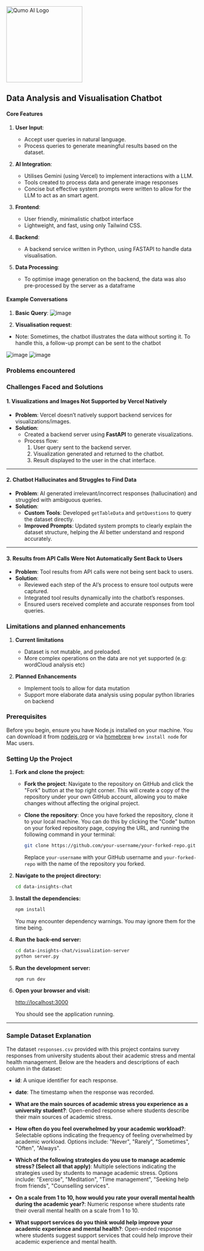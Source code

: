 <img src="https://qumo.ai/logo-black.svg" alt="Qumo AI Logo" width="200"/>

## Data Analysis and Visualisation Chatbot

#### **Core Features**

1. **User Input**:

   - Accept user queries in natural language.
   - Process queries to generate meaningful results based on the dataset.

2. **AI Integration**:

   - Utilises Gemini (using Vercel) to implement interactions with a LLM.
   - Tools created to process data and generate image responses
   - Concise but effective system prompts were written to allow for the LLM to act as an smart agent.

3. **Frontend**:
   
   - User friendly, minimalistic chatbot interface
   - Lightweight, and fast, using only Tailwind CSS.

4. **Backend**:

   - A backend service written in Python, using FASTAPI to handle data visualisation.

5. **Data Processing**:
   - To optimise image generation on the backend, the data was also pre-processed by the server as a dataframe

#### **Example Conversations**

1. **Basic Query**:
![image](/public/assets/Basic_query_1.png)

2. **Visualisation request**:
- Note: Sometimes, the chatbot illustrates the data without sorting it. To handle this, a follow-up prompt can be sent to the chatbot

![image](public/assets/Visualisation_1.png)
![image](public/assets/Visualisation_2.png)

### Problems encountered
### **Challenges Faced and Solutions**

#### **1. Visualizations and Images Not Supported by Vercel Natively**
- **Problem**: Vercel doesn’t natively support backend services for visualizations/images.
- **Solution**: 
  - Created a backend server using **FastAPI** to generate visualizations.
  - Process flow:
    1. User query sent to the backend server.
    2. Visualization generated and returned to the chatbot.
    3. Result displayed to the user in the chat interface.

---

#### **2. Chatbot Hallucinates and Struggles to Find Data**
- **Problem**: AI generated irrelevant/incorrect responses (hallucination) and struggled with ambiguous queries.
- **Solution**: 
  - **Custom Tools**: Developed `getTableData` and `getQuestions` to query the dataset directly.
  - **Improved Prompts**: Updated system prompts to clearly explain the dataset structure, helping the AI better understand and respond accurately.

---

#### **3. Results from API Calls Were Not Automatically Sent Back to Users**
- **Problem**: Tool results from API calls were not being sent back to users.
- **Solution**: 
  - Reviewed each step of the AI’s process to ensure tool outputs were captured.
  - Integrated tool results dynamically into the chatbot’s responses.
  - Ensured users received complete and accurate responses from tool queries.


### Limitations and planned enhancements
1. **Current limitations**
   - Dataset is not mutable, and preloaded. 
   - More complex operations on the data are not yet supported (e.g: wordCloud analysis etc)

2. **Planned Enhancements**
   - Implement tools to allow for data mutation
   - Support more elaborate data analysis using popular python libraries on backend


### Prerequisites

Before you begin, ensure you have Node.js installed on your machine. You can download it from [nodejs.org](https://nodejs.org/) or via [homebrew](https://formulae.brew.sh/formula/node) `brew install node` for Mac users.

### Setting Up the Project

1. **Fork and clone the project:**

   - **Fork the project**: Navigate to the repository on GitHub and click the "Fork" button at the top right corner. This will create a copy of the repository under your own GitHub account, allowing you to make changes without affecting the original project.

   - **Clone the repository**: Once you have forked the repository, clone it to your local machine. You can do this by clicking the "Code" button on your forked repository page, copying the URL, and running the following command in your terminal:
     ```bash
     git clone https://github.com/your-username/your-forked-repo.git
     ```
     Replace `your-username` with your GitHub username and `your-forked-repo` with the name of the repository you forked.

2. **Navigate to the project directory:**

   ```bash
   cd data-insights-chat
   ```

3. **Install the dependencies:**

   ```bash
   npm install
   ```

   You may encounter dependency warnings. You may ignore them for the time being.

4. **Run the back-end server:**
   ```bash
   cd data-insights-chat/visualization-server
   python server.py
   ```


5. **Run the development server:**
   ```bash
   npm run dev
   ```

6. **Open your browser and visit:**

   [http://localhost:3000](http://localhost:3000)

   You should see the application running.

---

### **Sample Dataset Explanation**

The dataset `responses.csv` provided with this project contains survey responses from university students about their academic stress and mental health management. Below are the headers and descriptions of each column in the dataset:

- **id**: A unique identifier for each response.

- **date**: The timestamp when the response was recorded.

- **What are the main sources of academic stress you experience as a university student?**: Open-ended response where students describe their main sources of academic stress.

- **How often do you feel overwhelmed by your academic workload?**: Selectable options indicating the frequency of feeling overwhelmed by academic workload. Options include: "Never", "Rarely", "Sometimes", "Often", "Always".

- **Which of the following strategies do you use to manage academic stress? (Select all that apply)**: Multiple selections indicating the strategies used by students to manage academic stress. Options include: "Exercise", "Meditation", "Time management", "Seeking help from friends", "Counselling services".

- **On a scale from 1 to 10, how would you rate your overall mental health during the academic year?**: Numeric response where students rate their overall mental health on a scale from 1 to 10.

- **What support services do you think would help improve your academic experience and mental health?**: Open-ended response where students suggest support services that could help improve their academic experience and mental health.
